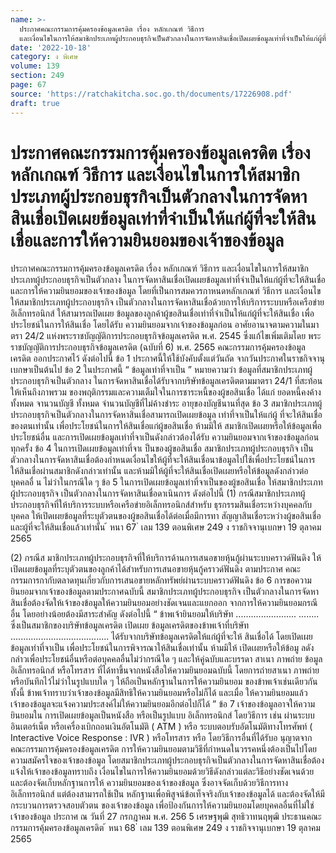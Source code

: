 ```yaml
---
name: >-
  ประกาศคณะกรรมการคุ้มครองข้อมูลเครดิต เรื่อง หลักเกณฑ์ วิธีการ
  และเงื่อนไขในการให้สมาชิกประเภทผู้ประกอบธุรกิจเป็นตัวกลางในการจัดหาสินเชื่อเปิดเผยข้อมูลเท่าที่จำเป็นให้แก่ผู้ที่จะให้สินเชื่อและการให้ความยินยอมของเจ้าของข้อมูล
date: '2022-10-18'
category: ง พิเศษ
volume: 139
section: 249
page: 67
source: 'https://ratchakitcha.soc.go.th/documents/17226908.pdf'
draft: true
---
```


# ประกาศคณะกรรมการคุ้มครองข้อมูลเครดิต เรื่อง หลักเกณฑ์ วิธีการ และเงื่อนไขในการให้สมาชิกประเภทผู้ประกอบธุรกิจเป็นตัวกลางในการจัดหาสินเชื่อเปิดเผยข้อมูลเท่าที่จำเป็นให้แก่ผู้ที่จะให้สินเชื่อและการให้ความยินยอมของเจ้าของข้อมูล

ประกาศคณะกรรมการคุ้มครองข้อมูลเครดิต เรื่อง หลักเกณฑ์ วิธีการ และเงื่อนไขในการให้สมาชิกประเภทผู้ประกอบธุรกิจเป็นตัวกลาง ในการจัดหาสินเชื่อเปิดเผยข้อมูลเท่าที่จำเป็นให้แก่ผู้ที่จะให้สินเชื่อ และการให้ความยินยอมของเจ้าของข้อมูล โดยที่เป็นการสมควรกาหนดหลักเกณฑ์ วิธีการ และเงื่อนไขให้สมาชิกประเภทผู้ประกอบธุรกิจ เป็นตัวกลางในการจัดหาสินเชื่อด้วยการให้บริการระบบหรือเครือข่ายอิเล็กทรอนิกส์ ให้สามารถเปิดเผย ข้อมูลของลูกค้าผู้ขอสินเชื่อเท่าที่จำเป็นให้แก่ผู้ที่จะให้สินเชื่อ เพื่อประโยชน์ในการให้สินเชื่อ โดยได้รับ ความยินยอมจากเจ้าของข้อมูลก่อน อาศัยอานาจตามความในมา ตรา 24/2 แห่งพระราชบัญญัติการประกอบธุรกิจข้อมูลเครดิต พ.ศ. 2545 ซึ่งแก้ไขเพิ่มเติมโดย พระราชบัญญัติการประกอบธุรกิจข้อมูลเครดิต (ฉบับที่ 6) พ.ศ. 2565 คณะกรรมการคุ้มครองข้อมูลเครดิต ออกประกาศไว้ ดังต่อไปนี้ ข้อ 1 ประกาศนี้ให้ใช้บังคับตั้งแต่วันถัด จากวันประกาศในราชกิจจานุเบกษาเป็นต้นไป ข้อ 2 ในประกาศนี้ “ ข้อมูลเท่าที่จาเป็น ” หมายความว่า ข้อมูลที่สมาชิกประเภทผู้ประกอบธุรกิจเป็นตัวกลาง ในการจัดหาสินเชื่อได้รับจากบริษัทข้อมูลเครดิตตามมาตรา 24/1 ที่สะท้อนให้เห็นถึงภาพรวม ของพฤติกรรมและความเต็มใจในการชาระหนี้ของผู้ขอสินเชื่อ ได้แก่ ยอดหนี้คงค้างทั้งหมด จานวนบัญชี ทั้งหมด จำนวนบัญชีที่ไม่ค้างชำระ อายุของบัญชีนานที่สุด ข้อ 3 สมาชิกประเภทผู้ประกอบธุรกิจเป็นตัวกลางในการจัดหาสินเชื่อสามารถเปิดเผยข้อมูล เท่าที่จาเป็นให้แก่ผู้ ที่จะให้สินเชื่อของตนเท่านั้น เพื่อประโยชน์ในการให้สินเชื่อแก่ผู้ขอสินเชื่อ ห้ามมิให้ สมาชิกเปิดเผยหรือให้ข้อมูลเพื่อประโยชน์อื่น และการเปิดเผยข้อมูลเท่าที่จาเป็นดังกล่าวต้องได้รับ ความยินยอมจากเจ้าของข้อมูลก่อนทุกครั้ง ข้อ 4 ในการเปิดเผยข้อมูลเท่าที่จาเ ป็นของผู้ขอสินเชื่อ สมาชิกประเภทผู้ประกอบธุรกิจ เป็นตัวกลางในการจัดหาสินเชื่อต้องกำหนดเงื่อนไขให้ผู้ที่จะให้สินเชื่อนาข้อมูลไปใช้เพื่อประโยชน์ในการ ให้สินเชื่อผ่านสมาชิกดังกล่าวเท่านั้น และห้ามมิให้ผู้ที่จะให้สินเชื่อเปิดเผยหรือให้ข้อมูลดังกล่าวต่อบุคคลอื่ น ไม่ว่าในกรณีใด ๆ ข้อ 5 ในการเปิดเผยข้อมูลเท่าที่จาเป็นของผู้ขอสินเชื่อ ให้สมาชิกประเภทผู้ประกอบธุรกิจ เป็นตัวกลางในการจัดหาสินเชื่อดาเนินการ ดังต่อไปนี้ (1) กรณีสมาชิกประเภทผู้ประกอบธุรกิจที่ให้บริการระบบหรือเครือข่ายอิเล็กทรอนิกส์สำหรับ ธุรกรรมสินเชื่อระหว่างบุคคลกับบุคคล ให้เปิดเผยข้อมูลที่ระบุตัวตนของผู้ขอสินเชื่อได้ต่อเมื่อมีการทา สัญญาสินเชื่อระหว่างผู้ขอสินเชื่อและผู้ที่จะให้สินเชื่อแล้วเท่านั้น ้ หนา 67 ่ เลม 139 ตอนพิเศษ 249 ง ราชกิจจานุเบกษา 19 ตุลาคม 2565

(2) กรณีส มาชิกประเภทผู้ประกอบธุรกิจที่ให้บริการด้านการเสนอขายหุ้นกู้ผ่านระบบคราวด์ฟันดิง ให้เปิดเผยข้อมูลที่ระบุตัวตนของลูกค้าได้สำหรับการเสนอขายหุ้นกู้คราวด์ฟันดิง ตามประกาศ คณะกรรมการกากับตลาดทุนเกี่ยวกับการเสนอขายหลักทรัพย์ผ่านระบบคราวด์ฟันดิง ข้อ 6 การขอความ ยินยอมจากเจ้าของข้อมูลตามประกาศฉบับนี้ สมาชิกประเภทผู้ประกอบธุรกิจ เป็นตัวกลางในการจัดหาสินเชื่อต้องจัดให้เจ้าของข้อมูลให้ความยินยอมอย่างชัดเจนและแยกออก จากการให้ความยินยอมกรณีอื่น โดยอย่างน้อยต้องมีสาระสำคัญ ดังต่อไปนี้ “ ข้าพเจ้ายินยอมให้บริษัท ........................ ........ ซึ่งเป็นสมาชิกของบริษัทข้อมูลเครดิต เปิดเผย ข้อมูลเครดิตของข้าพเจ้าที่บริษัท ....................................... ได้รับจากบริษัทข้อมูลเครดิตให้แก่ผู้ที่จะให้ สินเชื่อได้ โดยเปิดเผยข้อมูลเท่าที่จาเป็น เพื่อประโยชน์ในการพิจารณาให้สินเชื่อเท่านั้น ห้ามมิให้ เปิดเผยหรือให้ข้อมู ลดังกล่าวเพื่อประโยชน์อื่นหรือต่อบุคคลอื่นไม่ว่ากรณีใด ๆ และให้คู่ฉบับและบรรดา สาเนา ภาพถ่าย ข้อมูลอิเล็กทรอนิกส์ หรือโทรสาร ที่ได้ทาขึ้นจากหนังสือให้ความยินยอมฉบับนี้ โดยการถ่ายสาเนา ภาพถ่าย หรือบันทึกไว้ไม่ว่าในรูปแบบใด ๆ ให้ถือเป็นหลักฐานในการให้ความยินยอม ของข้าพเจ้าเช่นเดียวกัน ทั้งนี้ ข้าพเจ้าทราบว่าเจ้าของข้อมูลมีสิทธิให้ความยินยอมหรือไม่ก็ได้ และเมื่อ ให้ความยินยอมแล้ว เจ้าของข้อมูลจะแจ้งความประสงค์ไม่ให้ความยินยอมอีกต่อไปก็ได้ ” ข้อ 7 เจ้าของข้อมูลอาจให้ความยินยอมใน การเปิดเผยข้อมูลเป็นหนังสือ หรือเป็นรูปแบบ อิเล็กทรอนิกส์ โดยวิธีการ เช่น ผ่านระบบอินเตอร์เน็ต หรือเครื่องเบิกถอนเงินอัตโนมัติ ( ATM ) หรือ ระบบตอบรับอัตโนมัติทางโทรศัพท์ ( Interactive Voice Response : IVR ) หรือโทรสาร หรือ โดยวิธีการอื่นที่ได้รับอ นุญาตจากคณะกรรมการคุ้มครองข้อมูลเครดิต การให้ความยินยอมตามวิธีที่กำหนดในวรรคหนึ่งต้องเป็นไปโดยความสมัครใจของเจ้าของข้อมูล โดยสมาชิกประเภทผู้ประกอบธุรกิจเป็นตัวกลางในการจัดหาสินเชื่อต้องแจ้งให้เจ้าของข้อมูลทราบถึง เงื่อนไขในการให้ความยินยอมด้วยวิธีดังกล่าวแต่ละวิธีอย่างชัดเจนด้วย และต้องจัดเก็บหลักฐานการให้ ความยินยอมของเจ้าของข้อมูล ซึ่งอาจจัดเก็บด้วยวิธีการทางอิเล็กทรอนิกส์ แต่ต้องสามารถใช้เป็น หลักฐานเพื่อพิสูจน์ข้อเท็จจริงกับเจ้าของข้อมูลได้ และต้องจัดให้มีกระบวนการตรวจสอบตัวตน ของเจ้าของข้อมูล เพื่อป้องกันการให้ความยินยอมโดยบุคคลอื่นที่ไม่ใช่เจ้าของข้อมูล ประกาศ ณ วันที่ 27 กรกฎาคม พ.ศ. 256 5 เศรษฐพุฒิ สุทธิวาทนฤพุฒิ ประธานคณะกรรมการคุ้มครองข้อมูลเครดิต ้ หนา 68 ่ เลม 139 ตอนพิเศษ 249 ง ราชกิจจานุเบกษา 19 ตุลาคม 2565
